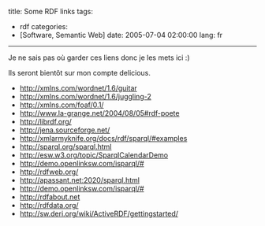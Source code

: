title: Some RDF links
tags:
- rdf
categories:
- [Software, Semantic Web]
date: 2005-07-04 02:00:00
lang: fr
---

Je ne sais pas où garder ces liens donc je les mets ici :)

Ils seront bientôt sur mon compte delicious.

*   http://xmlns.com/wordnet/1.6/guitar
*   http://xmlns.com/wordnet/1.6/juggling-2
*   http://xmlns.com/foaf/0.1/
*   http://www.la-grange.net/2004/08/05#rdf-poete
*   http://librdf.org/
*   http://jena.sourceforge.net/
*   http://xmlarmyknife.org/docs/rdf/sparql/#examples
*   http://sparql.org/sparql.html
*   http://esw.w3.org/topic/SparqlCalendarDemo
*   http://demo.openlinksw.com/isparql/#
*   http://rdfweb.org/
*   http://apassant.net:2020/sparql.html
*   http://demo.openlinksw.com/isparql/#
*   http://rdfabout.net
*   http://rdfdata.org/
*   http://sw.deri.org/wiki/ActiveRDF/gettingstarted/
